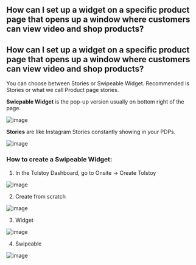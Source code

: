 ## How can I set up a widget on a specific product page that opens up a window where customers can view video and shop products?
## How can I set up a widget on a specific product page that opens up a window where customers can view video and shop products?

You can choose between Stories or Swipeable Widget. Recommended is Stories or what we call Product page stories.

**Swiepable Widget** is the pop-up version usually on bottom right of the page.

![image](https://github.com/GoTolstoy/tolstoy-toly-kb/assets/159800692/96eebc32-d7b5-424e-9b52-a1622d2a3bad)


**Stories** are like Instagram Stories constantly showing in your PDPs.

![image](https://github.com/GoTolstoy/tolstoy-toly-kb/assets/159800692/f6427c6d-8200-4793-a5bb-2f5ce98fa339)


### How to create a Swipeable Widget:

1. In the Tolstoy Dashboard, go to Onsite -> Create Tolstoy

![image](https://github.com/GoTolstoy/tolstoy-toly-kb/assets/159800692/47f95747-e54e-403c-bb4a-dc1b16cd54be)


2. Create from scratch 
  
![image](https://github.com/GoTolstoy/tolstoy-toly-kb/assets/159800692/1958e624-7ece-4e98-8228-90196d3c8132)
  

3. Widget

![image](https://github.com/GoTolstoy/tolstoy-toly-kb/assets/159800692/36909e8d-63b8-4d6c-a5f6-5dd8e0b5f964)


4. Swipeable

![image](https://github.com/GoTolstoy/tolstoy-toly-kb/assets/159800692/95dab38c-5feb-43e7-a6d4-d09b2b23c7a7)
